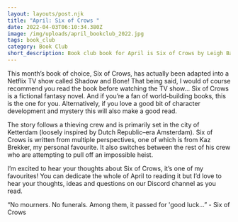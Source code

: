 ```yaml
---
layout: layouts/post.njk
title: "April: Six of Crows "
date: 2022-04-03T06:10:34.380Z
image: /img/uploads/april_bookclub_2022.jpg
tags: book_club
category: Book Club
short_description: Book club book for April is Six of Crows by Leigh Bardugo.
---
```

This month’s book of choice, Six of Crows, has actually been adapted into a Netflix TV show called Shadow and Bone! That being said, I would of course recommend you read the book before watching the TV show… Six of Crows is a fictional fantasy novel. And if you’re a fan of world-building books, this is the one for you. Alternatively, if you love a good bit of character development and mystery this will also make a good read.

The story follows a thieving crew and is primarily set in the city of Ketterdam (loosely inspired by Dutch Republic–era Amsterdam). Six of Crows is written from multiple perspectives, one of which is from Kaz Brekker, my personal favourite. It also switches between the rest of his crew who are attempting to pull off an impossible heist. 

I’m excited to hear your thoughts about Six of Crows, it’s one of my favourites! You can dedicate the whole of April to reading it but I’d love to hear your thoughts, ideas and questions on our Discord channel as you read. 

“No mourners. No funerals. Among them, it passed for 'good luck…” - Six of Crows